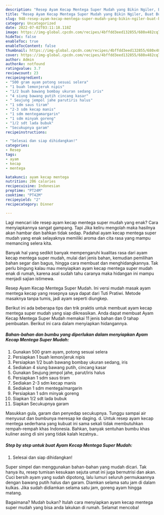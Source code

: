 ```yaml
---
description: "Resep Ayam Kecap Mentega Super Mudah yang Bikin Ngiler, Buat Buka Puasa Enak Banget"
title: "Resep Ayam Kecap Mentega Super Mudah yang Bikin Ngiler, Buat Buka Puasa Enak Banget"
slug: 948-resep-ayam-kecap-mentega-super-mudah-yang-bikin-ngiler-buat-buka-puasa-enak-banget
category: Uncategorized
date: 2022-07-02T03:11:18.118Z
image: https://img-global.cpcdn.com/recipes/4bffdd3eed132855/680x482cq70/ayam-kecap-mentega-super-mudah-foto-resep-utama.jpg
hideToc: false
enableToc: true
enableTocContent: false
thumbnail: https://img-global.cpcdn.com/recipes/4bffdd3eed132855/680x482cq70/ayam-kecap-mentega-super-mudah-foto-resep-utama.jpg
cover: https://img-global.cpcdn.com/recipes/4bffdd3eed132855/680x482cq70/ayam-kecap-mentega-super-mudah-foto-resep-utama.jpg
author: Admin
authorAv: notfound
ratingvalue: 3.7
reviewcount: 23
recipeingredient:
- "500 gram ayam potong sesuai selera"
- "1 buah lemonjeruk nipis"
- "1/2 buah bawang bombay ukuran sedang iris"
- "4 siung bawang putih cincang kasar"
- " Seujung jempol jahe parutiris halus"
- "1 sdm saus tiram"
- "2-3 sdm kecap manis"
- "1 sdm mentegamargarin"
- "1 sdm minyak goreng"
- "1/2 sdt lada bubuk"
- "Secukupnya garam"
recipeinstructions:

- "Selesai dan siap dihidangkan!"
categories:
- Resep
tags:
- ayam
- kecap
- mentega

katakunci: ayam kecap mentega 
nutrition: 206 calories
recipecuisine: Indonesian
preptime: "PT24M"
cooktime: "PT42M"
recipeyield: "2"
recipecategory: Dinner

---
```



Lagi mencari ide resep ayam kecap mentega super mudah yang enak? Cara menyiapkannya sangat gampang. Tapi Jika keliru mengolah maka hasilnya akan hambar dan bahkan tidak sedap. Padahal ayam kecap mentega super mudah yang enak selayaknya memiliki aroma dan cita rasa yang mampu memancing selera kita.


Banyak hal yang sedikit banyak mempengaruhi kualitas rasa dari ayam kecap mentega super mudah, mulai dari jenis bahan, kemudian pemilihan bahan segar dan bagus, hingga cara membuat dan menghidangkannya. Tak perlu bingung kalau mau menyiapkan ayam kecap mentega super mudah enak di rumah, karena asal sudah tahu caranya maka hidangan ini mampu menjadi sajian istimewa.

Resep Ayam Kecap Mentega Super Mudah. Ini versi mudah masak ayam mentega kecap yang resepnya saya dapat dari Tuti Pratiwi. Metode masaknya tanpa tumis, jadi ayam seperti diungkep.


Berikut ini ada beberapa tips dan trik praktis untuk membuat ayam kecap mentega super mudah yang siap dikreasikan. Anda dapat membuat Ayam Kecap Mentega Super Mudah memakai 11 jenis bahan dan 0 tahap pembuatan. Berikut ini cara dalam menyiapkan hidangannya.

<!--inarticleads1-->

##### Bahan-bahan dan bumbu yang diperlukan dalam menyiapkan Ayam Kecap Mentega Super Mudah:

1. Gunakan 500 gram ayam, potong sesuai selera
1. Persiapkan 1 buah lemon/jeruk nipis
1. Persiapkan 1/2 buah bawang bombay ukuran sedang, iris
1. Sediakan 4 siung bawang putih, cincang kasar
1. Gunakan  Seujung jempol jahe, parut/iris halus
1. Persiapkan 1 sdm saus tiram
1. Sediakan 2-3 sdm kecap manis
1. Sediakan 1 sdm mentega/margarin
1. Persiapkan 1 sdm minyak goreng
1. Siapkan 1/2 sdt lada bubuk
1. Siapkan Secukupnya garam


Masukkan gula, garam dan penyedap secukupnya. Tunggu sampai air menyusut dan bumbunya meresap ke daging. d. Untuk resep ayam kecap mentega sederhana yang kubuat ini sama sekali tidak membutuhkan rempah-rempah khas Indonesia. Bahkan, banyak sentuhan bumbu khas kuliner asing di sini yang tidak kalah lezatnya.. 

<!--inarticleads2-->

##### Step by step untuk buat Ayam Kecap Mentega Super Mudah:


1. Selesai dan siap dihidangkan!

Super simpel dan menggunakan bahan-bahan yang mudah dicari. Tak hanya itu, resep tumisan kesukaan sejuta umat ini juga bernutrisi dan akan. Cuci bersih ayam yang sudah dipotong, lalu lumuri seluruh permukaannya dengan bawang putih halus dan garam. Diamkan selama satu jam di dalam kulkas. Jika sudah didiamkan selama satu jam, goreng ayam hingga matang. 

Bagaimana? Mudah bukan? Itulah cara menyiapkan ayam kecap mentega super mudah yang bisa anda lakukan di rumah. Selamat mencoba!
